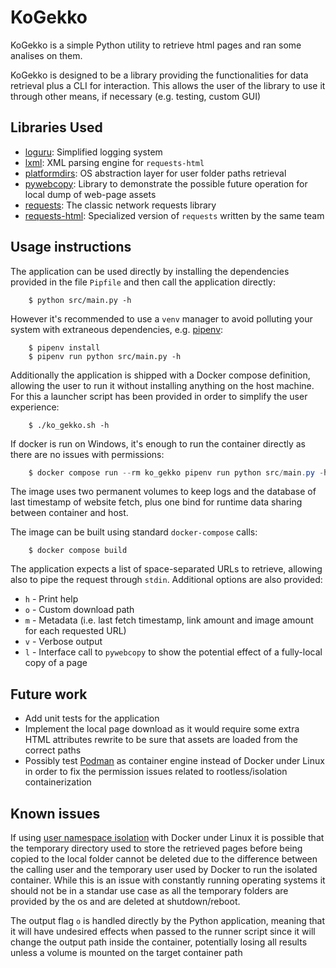 # KoGekko
KoGekko is a simple Python utility to retrieve html pages and ran some analises on them.

KoGekko is designed to be a library providing the functionalities for data retrieval plus
a CLI for interaction. This allows the user of the library to use it through other means,
if necessary (e.g. testing, custom GUI)

## Libraries Used

- [loguru][3]: Simplified logging system
- [lxml][4]: XML parsing engine for `requests-html`
- [platformdirs][5]: OS abstraction layer for user folder paths retrieval
- [pywebcopy][6]: Library to demonstrate the possible future operation for local dump of web-page assets
- [requests][7]: The classic network requests library
- [requests-html][8]: Specialized version of `requests` written by the same team

## Usage instructions

The application can be used directly by installing the dependencies provided in the file `Pipfile` and
then call the application directly:

```shell
    $ python src/main.py -h
```

However it's recommended to use a `venv` manager to avoid polluting your system with extraneous dependencies,
e.g. [pipenv][9]:

```shell
    $ pipenv install
    $ pipenv run python src/main.py -h
```

Additionally the application is shipped with a Docker compose definition, allowing the user to run it
without installing anything on the host machine. For this a launcher script has been provided in order to
simplify the user experience:

```shell
    $ ./ko_gekko.sh -h
```

If docker is run on Windows, it's enough to run the container directly as there are no issues with permissions:

```powershell
    $ docker compose run --rm ko_gekko pipenv run python src/main.py -h
```

The image uses two permanent volumes to keep logs and the database of last timestamp of website fetch, plus
one bind for runtime data sharing between container and host.

The image can be built using standard `docker-compose` calls:

```shell
    $ docker compose build
```

The application expects a list of space-separated URLs to retrieve, allowing also to pipe the request through
`stdin`. Additional options are also provided:

- `h` - Print help
- `o` - Custom download path
- `m` - Metadata (i.e. last fetch timestamp, link amount and image amount for each requested URL)
- `v` - Verbose output
- `l` - Interface call to `pywebcopy` to show the potential effect of a fully-local copy of a page

## Future work

- Add unit tests for the application
- Implement the local page download as it would require some extra HTML attributes rewrite to be sure that
    assets are loaded from the correct paths
- Possibly test [Podman][1] as container engine instead of Docker under Linux in order to fix the permission
    issues related to rootless/isolation containerization

## Known issues

If using [user namespace isolation][2] with Docker under Linux it is possible that the temporary directory used
to store the retrieved pages before being copied to the local folder cannot be deleted due to the difference
between the calling user and the temporary user used by Docker to run the isolated container. While this is an
issue with constantly running operating systems it should not be in a standar use case as all the temporary
folders are provided by the os and are deleted at shutdown/reboot.

The output flag `o` is handled directly by the Python application, meaning that it will have undesired effects
when passed to the runner script since it will change the output path inside the container, potentially losing
all results unless a volume is mounted on the target container path

[1]: https://podman.io/
[2]: https://docs.docker.com/engine/security/userns-remap/
[3]: https://github.com/Delgan/loguru
[4]: https://lxml.de/
[5]: https://github.com/platformdirs/platformdirs
[6]: https://github.com/rajatomar788/pywebcopy/
[7]: https://github.com/psf/requests
[8]: https://github.com/psf/requests-html
[9]: https://github.com/pypa/pipenv
